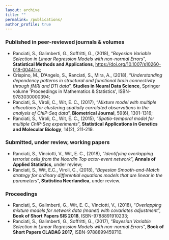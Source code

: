 ```yaml
---
layout: archive
title: ""
permalink: /publications/
author_profile: true
---
```

### Published in peer-reviewed journals & volumes

* Ranciati, S., Galimberti, G., Soffritti, G., (2018), “*Bayesian Variable Selection in Linear Regression Models with non-normal Errors*”, **Statistical Methods and Applications**, https://doi.org/10.1007/s10260-018-00441-x;
* Crispino, M., D’Angelo, S., Ranciati, S., Mira, A., (2018), “*Understanding dependency patterns in structural and functional brain connectivity through fMRI and DTI data*”, **Studies in Neural Data Science**, Springer volume 'Proceedings in Mathematics & Statistics', ISBN-9783030000394;
* Ranciati, S., Viroli, C., Wit, E. C., (2017), “*Mixture model with multiple allocations for clustering spatially correlated observations in the analysis of ChIP-Seq data*”, **Biometrical Journal**, 59(6), 1301-1316;
* Ranciati, S., Viroli, C., Wit, E. C., (2015), “*Spatio-temporal model for multiple ChIP-Seq experiments*”, **Statistical Applications in Genetics and Molecular Biology**, 14(2), 211-219.

### Submitted, under review, working papers

* Ranciati, S., Vinciotti, V., Wit, E. C., (2018), “*Identifying overlapping terrorist cells from the Noordin Top actor-event network*”, **Annals of Applied Statistics**, under review;
* Ranciati, S., Wit, E.C., Viroli, C., (2018), “*Bayesian Smooth-and-Match strategy for ordinary differential equations models that are linear in the parameters*”, **Statistica Neerlandica**, under review.

### Proceedings

* Ranciati, S., Galimberti, G., Wit, E. C., Vinciotti, V., (2018), “*Overlapping mixture models for network data (manet) with covariates adjustment*”, **Book of Short Papers SIS 2018**, ISBN-9788891910233;
* Ranciati, S., Galimberti, G., Soffritti, G., (2017), “*Bayesian Variable Selection in Linear Regression Models with non-normal Errors*”, **Book of Short Papers CLADAG 2017**, ISBN-9788899459710.
